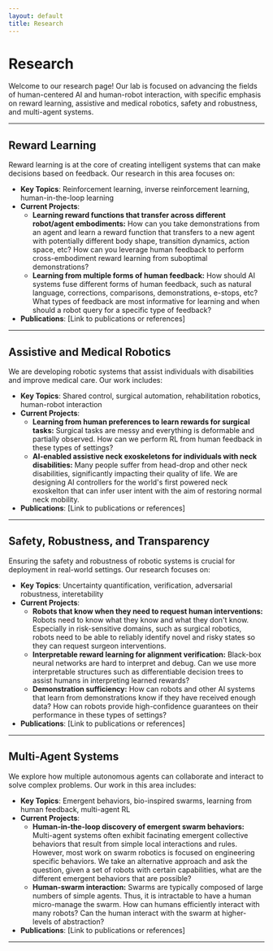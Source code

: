 ```yaml
---
layout: default
title: Research
---
```


# Research

Welcome to our research page! Our lab is focused on advancing the fields of human-centered AI and human-robot interaction, with specific emphasis on reward learning, assistive and medical robotics, safety and robustness, and multi-agent systems.

---

## Reward Learning

Reward learning is at the core of creating intelligent systems that can make decisions based on feedback. Our research in this area focuses on:

- **Key Topics**: Reinforcement learning, inverse reinforcement learning, human-in-the-loop learning
- **Current Projects**:
  - **Learning reward functions that transfer across different robot/agent embodiments:** How can you take demonstrations from an agent and learn a reward function that transfers to a new agent with potentially different body shape, transition dynamics, action space, etc? How can you leverage human feedback to perform cross-embodiment reward learning from suboptimal demonstrations?
  - **Learning from multiple forms of human feedback:** How should AI systems fuse different forms of human feedback, such as natural language, corrections, comparisons, demonstrations, e-stops, etc? What types of feedback are most informative for learning and when should a robot query for a specific type of feedback?
- **Publications**: [Link to publications or references]
<!-- just a list of titles here with hyper links. You can link Connor and Anu's RLC paper and my AAAI paper on "The effect of modeling human rationality level..." .-->

---

## Assistive and Medical Robotics

We are developing robotic systems that assist individuals with disabilities and improve medical care. Our work includes:

- **Key Topics**: Shared control, surgical automation, rehabilitation robotics, human-robot interaction
- **Current Projects**:
  - **Learning from human preferences to learn rewards for surgical tasks:** Surgical tasks are messy and everything is deformable and partially observed. How can we perform RL from human feedback in these types of settings?
  - **AI-enabled assistive neck exoskeletons for individuals with neck disabilities:** Many people suffer from head-drop and other neck disabilities, significantly impacting their quality of life. We are designing AI controllers for the world's first powered neck exoskelton that can infer user intent with the aim of restoring normal neck mobility.
- **Publications**: [Link to publications or references]
<!-- just a list of titles here with hyper links. You can link Zohre's ISMR paper and Jordan's HRI workshop paper on assistive neck exoskeletons.-->
---

## Safety, Robustness, and Transparency

Ensuring the safety and robustness of robotic systems is crucial for deployment in real-world settings. Our research focuses on:

- **Key Topics**: Uncertainty quantification, verification, adversarial robustness, interetability
- **Current Projects**:
  - **Robots that know when they need to request human interventions:** Robots need to know what they know and what they don't know. Especially in risk-sensitive domains, such as surgical robotics, robots need to be able to reliably identify novel and risky states so they can request surgeon interventions.
  - **Interpretable reward learning for alignment verification:** Black-box neural networks are hard to interpret and debug. Can we use more interpretable structures such as differentiable decision trees to assist humans in interpreting learned rewards?
  - **Demonstration sufficiency:** How can robots and other AI systems that learn from demonstrations know if they have received enough data? How can robots provide high-confidence guarantees on their performance in these types of settings?
- **Publications**: [Link to publications or references]
<!-- just a list of titles here with hyper links. You can link my ThriftyDAgger paper from my postdoc, Akansha's RLC paper, and my recent HRI paper from last year "Autonomous Assessment of Demonstration Sufficiency ..."-->
---

## Multi-Agent Systems

We explore how multiple autonomous agents can collaborate and interact to solve complex problems. Our work in this area includes:

- **Key Topics**: Emergent behaviors, bio-inspired swarms, learning from human feedback, multi-agent RL
- **Current Projects**:
  - **Human-in-the-loop discovery of emergent swarm behaviors:** Multi-agent systems often exhibit facinating emergent collective behaviors that result from simple local interactions and rules. However, most work on swarm robotics is focused on engineering specific behaviors. We take an alternative approach and ask the question, given a set of robots with certain capabilities, what are the different emergent behaviors that are possible?
  - **Human-swarm interaction:** Swarms are typically composed of large numbers of simple agents. Thus, it is intractable to have a human micro-manage the swarm. How can humans efficiently interact with many robots? Can the human interact with the swarm at higher-levels of abstraction? 
- **Publications**: [Link to publications or references]
<!-- just a list of titles here with hyper links. You can link Connor's Gecco and MRS paper and my HRI paper from a while ago "Human-Swarm Interactions Based on Managing Attractors" .-->

---


